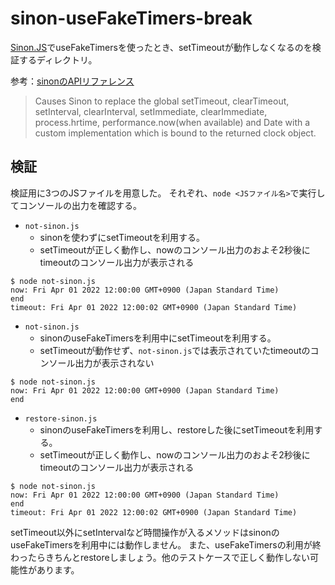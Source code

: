 # sinon-useFakeTimers-break

[Sinon.JS](https://sinonjs.org/)でuseFakeTimersを使ったとき、setTimeoutが動作しなくなるのを検証するディレクトリ。

参考：[sinonのAPIリファレンス](https://sinonjs.org/releases/latest/fake-timers/)

> Causes Sinon to replace the global setTimeout, clearTimeout, setInterval, clearInterval, setImmediate, clearImmediate, process.hrtime, performance.now(when available) and Date with a custom implementation which is bound to the returned clock object.

## 検証

検証用に3つのJSファイルを用意した。
それぞれ、`node <JSファイル名>`で実行してコンソールの出力を確認する。

- `not-sinon.js`
    - sinonを使わずにsetTimeoutを利用する。
    - setTimeoutが正しく動作し、nowのコンソール出力のおよそ2秒後にtimeoutのコンソール出力が表示される

```
$ node not-sinon.js
now: Fri Apr 01 2022 12:00:00 GMT+0900 (Japan Standard Time)
end
timeout: Fri Apr 01 2022 12:00:02 GMT+0900 (Japan Standard Time)
```

- `not-sinon.js`
    - sinonのuseFakeTimersを利用中にsetTimeoutを利用する。
    - setTimeoutが動作せず、`not-sinon.js`では表示されていたtimeoutのコンソール出力が表示されない

```
$ node not-sinon.js
now: Fri Apr 01 2022 12:00:00 GMT+0900 (Japan Standard Time)
end
```

- `restore-sinon.js`
    - sinonのuseFakeTimersを利用し、restoreした後にsetTimeoutを利用する。
    - setTimeoutが正しく動作し、nowのコンソール出力のおよそ2秒後にtimeoutのコンソール出力が表示される

```
$ node not-sinon.js
now: Fri Apr 01 2022 12:00:00 GMT+0900 (Japan Standard Time)
end
timeout: Fri Apr 01 2022 12:00:02 GMT+0900 (Japan Standard Time)
```

setTimeout以外にsetIntervalなど時間操作が入るメソッドはsinonのuseFakeTimersを利用中には動作しません。
また、useFakeTimersの利用が終わったらきちんとrestoreしましょう。他のテストケースで正しく動作しない可能性があります。
